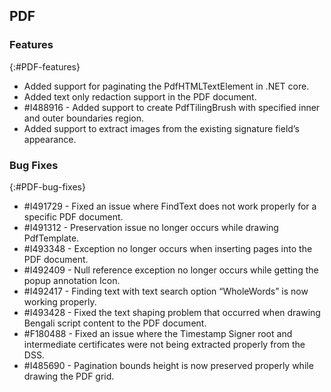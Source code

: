## PDF 

### Features 
{:#PDF-features}

* Added support for paginating the PdfHTMLTextElement in .NET core.
* Added text only redaction support in the PDF document.
* \#I488916 - Added support to create PdfTilingBrush with specified inner and outer boundaries region.
* Added support to extract images from the existing signature field’s appearance. 


### Bug Fixes 
{:#PDF-bug-fixes} 

* \#I491729 - Fixed an issue where FindText does not work properly for a specific PDF document.
* \#I491312 - Preservation issue no longer occurs while drawing PdfTemplate.
* \#I493348 - Exception no longer occurs when inserting pages into the PDF document.
* \#I492409 - Null reference exception no longer occurs while getting the popup annotation Icon.
* \#I492417 - Finding text with text search option “WholeWords” is now working properly.
* \#I493428 - Fixed the text shaping problem that occurred when drawing Bengali script content to the PDF document.
* \#F180488 - Fixed an issue where the Timestamp Signer root and intermediate certificates were not being extracted properly from the DSS.
* \#I485690 - Pagination bounds height is now preserved properly while drawing the PDF grid.